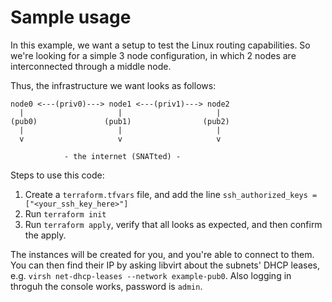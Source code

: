 # Sample usage

In this example, we want a setup to test the Linux routing capabilities. So we're looking for a simple 3 node configuration, in which 2 nodes are interconnected through a middle node.

Thus, the infrastructure we want looks as follows:
```
node0 <---(priv0)---> node1 <---(priv1)---> node2
  |                     |                     |
(pub0)               (pub1)                (pub2)
  |                     |                     |
  v                     v                     v

            - the internet (SNATted) -

```

Steps to use this code:
1. Create a `terraform.tfvars` file, and add the line `ssh_authorized_keys = ["<your_ssh_key_here>"]`
2. Run `terraform init`
3. Run `terraform apply`, verify that all looks as expected, and then confirm the apply.

The instances will be created for you, and you're able to connect to them. You can then find their IP by asking libvirt about the subnets' DHCP leases, e.g. `virsh net-dhcp-leases --network example-pub0`. Also logging in throguh the console works, password is `admin`.
